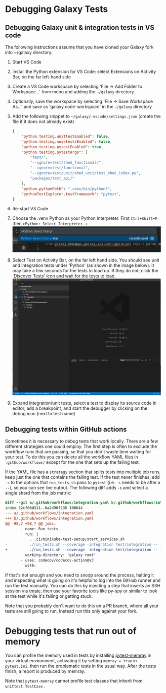# Debugging Galaxy Tests

## Debugging Galaxy unit & integration tests in VS code

The following instructions assume that you have cloned your Galaxy fork into ~/galaxy directory.

1. Start VS Code
2. Install the Python extension for VS Code: select Extensions on Activity Bar, on the far left-hand side
3. Create a VS Code workspace by selecting 'File -> Add Folder to Workspace...' from menu and adding the `~/galaxy` directory
4. Optionally, save the workspace by selecting 'File -> Save Workspace As...' and save as 'galaxy.code-workspace' in the `~/galaxy` directory
5. Add the following snippet to `~/galaxy/.vscode/settings.json` (create the file if it does not already exist)

    ```json
    {
        "python.testing.unittestEnabled": false,
        "python.testing.nosetestsEnabled": false,
        "python.testing.pytestEnabled": true,
        "python.testing.pytestArgs": [
            "test/",
            "--ignore=test/shed_functional/",
            "--ignore=test/functional",
            "--ignore=test/unit/shed_unit/test_shed_index.py",
            "packages/test_api/"
        ],
        "python.pythonPath": ".venv/bin/python3",
        "pythonTestExplorer.testFramework": "pytest",
    }
    ```

6. Re-start VS Code
7. Choose the .venv Python as your Python Interpreter. First `Ctrl+Shift+P` then `>Python: Select Interpreter`.
+![VS Code Python Interpreter](select_python_interpreter.png)
8. Select Test on Activity Bar, on the far left hand side. You should see unit and integration tests under 'Python' (as shown in the image below). It may take a few seconds for the tests to load up. If they do not, click the 'Discover Tests' icon and wait for the tests to load.
![VS Code Tests](tests.png)
9. Expand integration/unit tests, select a test to display its source code in editor, add a breakpoint, and start the debugger by clicking on the debug icon (next to test name)

## Debugging tests within GitHub actions

Sometimes it is necessary to debug tests that work locally. There are a few different strategies one could employ.
The first step is often to exclude the workflow runs that are passing, so that you don't waste time waiting for your test.
To do this you can delete all the workflow YAML files in `.github/workflows/` except for the one that sets up the failing test.

If the YAML file has a `strategy` section that splits tests into multiple job runs, keep just the one that contains the failing test.
If the test never finishes, add `-s` to the options that `run_tests.sh` pass to `pytest` (i.e. `-s` needs to be after a `--`), so you can see live output.
The following diff adds `-s` and select a single shard from the job matrix:

```diff
diff --git a/.github/workflows/integration.yaml b/.github/workflows/integration.yaml
index 52cf06d311..6a2d90f235 100644
--- a/.github/workflows/integration.yaml
+++ b/.github/workflows/integration.yaml
@@ -98,7 +98,7 @@ jobs:
       - name: Run tests
         run: |
           . .ci/minikube-test-setup/start_services.sh
-          ./run_tests.sh --coverage -integration test/integration -- --num-shards=4 --shard-id=${{ matrix.chunk }}
+          ./run_tests.sh --coverage -integration test/integration -- -s --num-shards=4 --shard-id=1
         working-directory: 'galaxy root'
       - uses: codecov/codecov-action@v3
         with:
```

If that's not enough and you need to snoop around the process, halting it and inspecting what is going on it's helpful to log into the GitHub runner
and run the test manually. You can do this by injecting a step that inserts an SSH session via [tmate](https://github.com/mxschmitt/action-tmate#use-registered-public-ssh-keys), then use your favorite tools like py-spy or similar to look at the test while it's failing or getting stuck.

Note that you probably don't want to do this on a PR branch, where all your tests are still going to run. Instead run this only against your fork.

# Debugging tests that run out of memory

You can profile the memory used in tests by installing
[pytest-memray](https://pytest-memray.readthedocs.io/) in your virtual
environment, activating it by setting `memray = true` in `pytest.ini`, then run
the problematic tests in the usual way. After the tests finish, a report is
produced by memray.

Note that `pytest-memray` cannot profile test classes that inherit from
`unittest.TestCase` .
